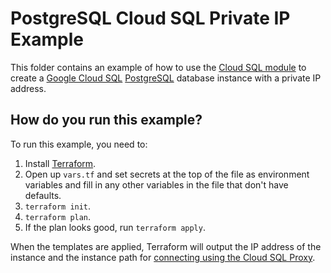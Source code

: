 # PostgreSQL Cloud SQL Private IP Example

This folder contains an example of how to use the [Cloud SQL module](/modules/cloud-sql) to create a [Google Cloud SQL](https://cloud.google.com/sql/) 
[PostgreSQL](https://cloud.google.com/sql/docs/postgres/) database instance with a private IP address. 

## How do you run this example?

To run this example, you need to:

1. Install [Terraform](https://www.terraform.io/).
1. Open up `vars.tf` and set secrets at the top of the file as environment variables and fill in any other variables in
   the file that don't have defaults. 
1. `terraform init`.
1. `terraform plan`.
1. If the plan looks good, run `terraform apply`.

When the templates are applied, Terraform will output the IP address of the instance 
and the instance path for [connecting using the Cloud SQL Proxy](https://cloud.google.com/sql/docs/mysql/connect-admin-proxy). 
